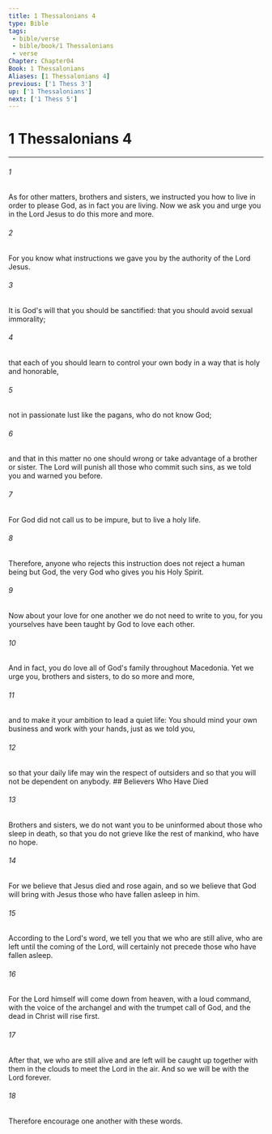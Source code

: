 ```yaml
---
title: 1 Thessalonians 4
type: Bible
tags:
 - bible/verse
 - bible/book/1 Thessalonians
 - verse
Chapter: Chapter04
Book: 1 Thessalonians
Aliases: [1 Thessalonians 4]
previous: ['1 Thess 3']
up: ['1 Thessalonians']
next: ['1 Thess 5']
---
```

# 1 Thessalonians 4

***


###### 1 
As for other matters, brothers and sisters, we instructed you how to live in order to please God, as in fact you are living. Now we ask you and urge you in the Lord Jesus to do this more and more. 

###### 2 
For you know what instructions we gave you by the authority of the Lord Jesus. 

###### 3 
It is God's will that you should be sanctified: that you should avoid sexual immorality; 

###### 4 
that each of you should learn to control your own body in a way that is holy and honorable, 

###### 5 
not in passionate lust like the pagans, who do not know God; 

###### 6 
and that in this matter no one should wrong or take advantage of a brother or sister. The Lord will punish all those who commit such sins, as we told you and warned you before. 

###### 7 
For God did not call us to be impure, but to live a holy life. 

###### 8 
Therefore, anyone who rejects this instruction does not reject a human being but God, the very God who gives you his Holy Spirit. 

###### 9 
Now about your love for one another we do not need to write to you, for you yourselves have been taught by God to love each other. 

###### 10 
And in fact, you do love all of God's family throughout Macedonia. Yet we urge you, brothers and sisters, to do so more and more, 

###### 11 
and to make it your ambition to lead a quiet life: You should mind your own business and work with your hands, just as we told you, 

###### 12 
so that your daily life may win the respect of outsiders and so that you will not be dependent on anybody. ## Believers Who Have Died 

###### 13 
Brothers and sisters, we do not want you to be uninformed about those who sleep in death, so that you do not grieve like the rest of mankind, who have no hope. 

###### 14 
For we believe that Jesus died and rose again, and so we believe that God will bring with Jesus those who have fallen asleep in him. 

###### 15 
According to the Lord's word, we tell you that we who are still alive, who are left until the coming of the Lord, will certainly not precede those who have fallen asleep. 

###### 16 
For the Lord himself will come down from heaven, with a loud command, with the voice of the archangel and with the trumpet call of God, and the dead in Christ will rise first. 

###### 17 
After that, we who are still alive and are left will be caught up together with them in the clouds to meet the Lord in the air. And so we will be with the Lord forever. 

###### 18 
Therefore encourage one another with these words. 
